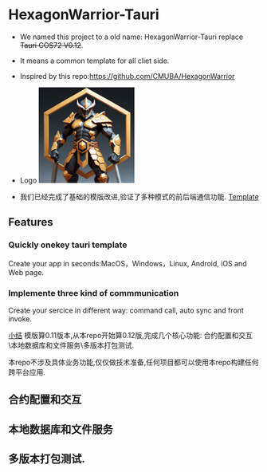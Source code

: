 # HexagonWarrior-Tauri
- We named this project to a old name: HexagonWarrior-Tauri replace ~~Tauri COS72 V0.12~~.
- It means a common template for all cliet side.
- Inspired by this repo:https://github.com/CMUBA/HexagonWarrior

- Logo
<img src="https://raw.githubusercontent.com/jhfnetboy/MarkDownImg/main/img/202406091522004.png" width="40%"></img>
- 我们已经完成了基础的模版改进,验证了多种模式的前后端通信功能.
[Template](https://github.com/jhfnetboy/COS72-tauri-nextjs-template)
## Features
### Quickly onekey tauri template
Create your app in seconds:MacOS，Windows，Linux, Android, iOS and Web page.
### Implemente three kind of commmunication
Create your sercice in different way: command call, auto sync and front invoke.

[小结](COMMUNICATION.md)
模版算0.11版本,从本repo开始算0.12版,完成几个核心功能:
合约配置和交互\本地数据库和文件服务\多版本打包测试. 

本repo不涉及具体业务功能,仅仅做技术准备,任何项目都可以使用本repo构建任何跨平台应用.


## 合约配置和交互

## 本地数据库和文件服务

## 多版本打包测试.
